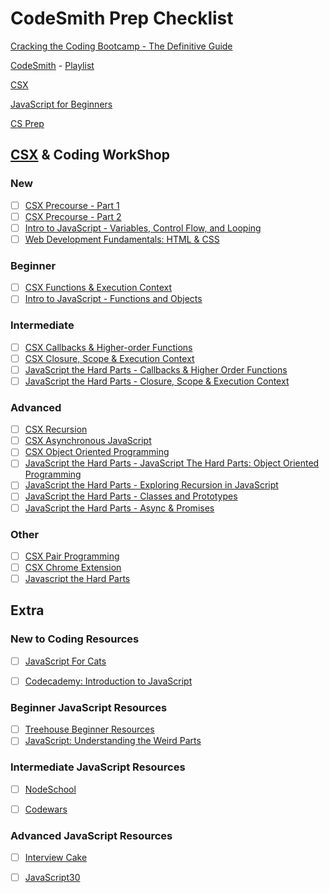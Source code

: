 # CodeSmith Prep Checklist


[Cracking the Coding Bootcamp - The Definitive Guide](https://haseebq.com/cracking-the-coding-bootcamp-the-definitive-guide/)

[CodeSmith](https://www.codesmith.io/javascript-resources) - [Playlist](https://www.youtube.com/c/Codesmith-School/playlists)

[CSX](https://csx.codesmith.io/home) 

[JavaScript for Beginners](https://www.codesmith.io/javascript-for-beginners) 

[CS Prep](https://www.codesmith.io/bootcamp-prep) 


## [CSX](https://csx.codesmith.io/home) & Coding WorkShop


### New

- [ ] [CSX Precourse - Part 1](https://csx.codesmith.io/login)
- [ ] [CSX Precourse - Part 2](https://csx.codesmith.io/login)
- [ ] [Intro to JavaScript - Variables, Control Flow, and Looping]()
- [ ] [Web Development Fundamentals: HTML & CSS](https://www.youtube.com/playlist?list=PLWrQZnG8l0E5uT_rn4VsBHLA0eeC_wxhC)

### Beginner

- [ ] [CSX Functions & Execution Context](https://csx.codesmith.io/login)
- [ ] [Intro to JavaScript - Functions and Objects](https://www.youtube.com/playlist?list=PLWrQZnG8l0E5uT_rn4VsBHLA0eeC_wxhC)

### Intermediate

- [ ] [CSX Callbacks & Higher-order Functions](https://csx.codesmith.io/login)
- [ ] [CSX Closure, Scope & Execution Context](https://csx.codesmith.io/login)
- [ ] [JavaScript the Hard Parts - Callbacks & Higher Order Functions]()
- [ ] [JavaScript the Hard Parts - Closure, Scope & Execution Context](https://www.youtube.com/playlist?list=PLWrQZnG8l0E6zuGsmBmRzbl1_T4Z4uZ6H)

### Advanced

- [ ] [CSX Recursion](https://csx.codesmith.io/login)
- [ ] [CSX Asynchronous JavaScript](https://csx.codesmith.io/login)
- [ ] [CSX Object Oriented Programming](https://csx.codesmith.io/login)
- [ ] [JavaScript the Hard Parts - JavaScript The Hard Parts: Object Oriented Programming](https://www.youtube.com/watch?v=aAAS9cEuFYI&list=PLWrQZnG8l0E6mYguSNWHZEz7KrfZULz8d)
- [ ] [JavaScript the Hard Parts - Exploring Recursion in JavaScript](https://www.youtube.com/playlist?list=PLWrQZnG8l0E59V2YGqIVT-wvlYtse0jqO)
- [ ] [JavaScript the Hard Parts - Classes and Prototypes]()
- [ ] [JavaScript the Hard Parts - Async & Promises]()

### Other
- [ ] [CSX Pair Programming](https://csx.codesmith.io/login)
- [ ] [CSX Chrome Extension](https://csx.codesmith.io/login)
- [ ] [Javascript the Hard Parts](https://www.youtube.com/playlist?list=PLWrQZnG8l0E5hMTpzCK8WjP3nJ93jUEyk)

## Extra


### New to Coding Resources

- [ ] [JavaScript For Cats](http://jsforcats.com/)
- [ ] [Codecademy: Introduction to JavaScript](https://www.codecademy.com/learn/introduction-to-javascript)


### Beginner JavaScript Resources

- [ ] [Treehouse Beginner Resources](https://teamtreehouse.com/)
- [ ] [JavaScript: Understanding the Weird Parts](https://www.udemy.com/course/understand-javascript/)

### Intermediate JavaScript Resources

- [ ] [NodeSchool](https://nodeschool.io/)
- [ ] [Codewars](https://www.codewars.com/)


### Advanced JavaScript Resources

- [ ] [Interview Cake](https://www.interviewcake.com/)
- [ ] [JavaScript30](https://javascript30.com/)

